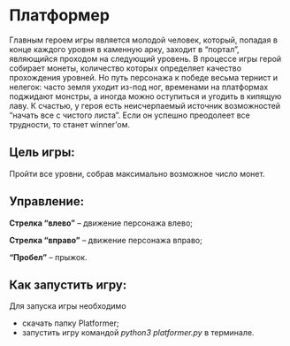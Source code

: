 # ﻿Платформер

Главным героем игры является молодой человек, который, попадая в конце каждого уровня в каменную арку, заходит в “портал”, являющийся проходом на следующий уровень. В процессе игры герой собирает монеты, количество которых определяет качество прохождения уровней. Но путь персонажа к победе весьма тернист и нелегок: часто земля уходит из-под ног, временами на платформах поджидают монстры, а иногда можно оступиться и угодить в кипящую лаву. К счастью, у героя есть неисчерпаемый источник возможностей “начать все с чистого листа”. Если он успешно преодолеет все трудности, то станет winner’ом.

## Цель игры:

Пройти все уровни, собрав максимально возможное число монет.

## Управление:

**Стрелка “влево”** – движение персонажа влево;

**Стрелка “вправо”** – движение персонажа вправо;

**“Пробел”** – прыжок.

## Как запустить игру:

Для запуска игры необходимо

- скачать папку Platformer;
- запустить игру командой *python3 platformer.py* в терминале.



